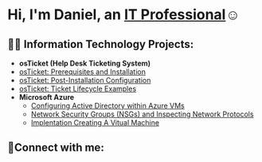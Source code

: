 <h1>Hi, I'm Daniel, an <a href="https://linkedin.com/in/Daniel Tanner">IT Professional</a>☺</h1>

<h2>👨‍💻 Information Technology Projects:</h2>

- <b>osTicket (Help Desk Ticketing System)</b>
- [osTicket: Prerequisites and Installation](https://github.com/DanielTannerDD/osticket-prereqs)
- [osTicket: Post-Installation Configuration](https://github.com/DanielTannerDD/post-install-config)
- [osTicket: Ticket Lifecycle Examples](https://github.com/DanielTannerDD/ticket-lifecycle)
- <b>Microsoft Azure</b>
  - [Configuring Active Directory within Azure VMs](https://github.com/DanielTannerDD/configure-ad)
  - [Network Security Groups (NSGs) and Inspecting Network Protocols](https://github.com/DanielTannerDD/azure-network-protocols)
  -  [Implentation Creating A Vitual Machine](https://github.com/DanielTannerDD/Azure-VM-Tools)

<h2>🤳Connect with me:</h2>




